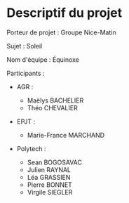 # Descriptif du projet

Porteur de projet : Groupe Nice-Matin

Sujet : Soleil

Nom d'équipe : Équinoxe

Participants : 

- AGR :
    - Maëlys BACHELIER
    - Théo CHEVALIER

- EPJT :
    - Marie-France MARCHAND

- Polytech :
    - Sean BOGOSAVAC
    - Julien RAYNAL
    - Léa GRASSIEN
    - Pierre BONNET
    - Virgile SIEGLER
